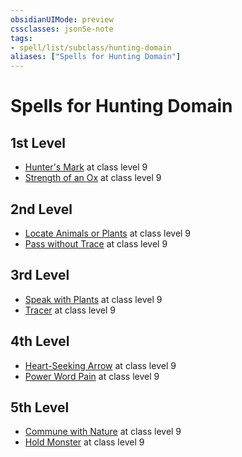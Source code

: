 ```yaml
---
obsidianUIMode: preview
cssclasses: json5e-note
tags:
- spell/list/subclass/hunting-domain
aliases: ["Spells for Hunting Domain"]
---
```

# Spells for Hunting Domain

## 1st Level

- [Hunter's Mark](hunters-mark "PHB") at class level 9
- [Strength of an Ox](strength-of-an-ox-kpdm "KPDM") at class level 9

## 2nd Level

- [Locate Animals or Plants](locate-animals-or-plants "PHB") at class level 9
- [Pass without Trace](pass-without-trace "PHB") at class level 9

## 3rd Level

- [Speak with Plants](speak-with-plants "PHB") at class level 9
- [Tracer](tracer-kpdm "KPDM") at class level 9

## 4th Level

- [Heart-Seeking Arrow](heart-seeking-arrow-kpdm "KPDM") at class level 9
- [Power Word Pain](power-word-pain-kpdm "KPDM") at class level 9

## 5th Level

- [Commune with Nature](commune-with-nature "PHB") at class level 9
- [Hold Monster](hold-monster "PHB") at class level 9